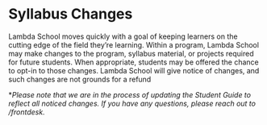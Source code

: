 # Syllabus Changes

Lambda School moves quickly with a goal of keeping learners on the cutting edge of the field they’re learning. Within a program, Lambda School may make changes to the program, syllabus material, or projects required for future students. When appropriate, students may be offered the chance to opt-in to those changes. Lambda School will give notice of changes, and such changes are not grounds for a refund

\*_Please note that we are in the process of updating the Student Guide to reflect all noticed changes. If you have any questions, please reach out to /frontdesk._
